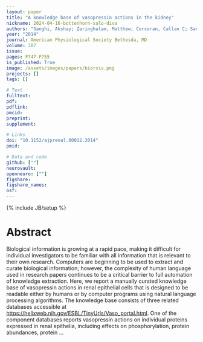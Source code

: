 ```yaml
---
layout: paper
title: "A knowledge base of vasopressin actions in the kidney"
nickname: 2024-04-16-bottenhorn-salo-diva
authors: "Sanghi, Akshay; Zaringhalam, Matthew; Corcoran, Callan C; Saeed, Fahad; Hoffert, Jason D; Sandoval, Pablo; Pisitkun, Trairak; Knepper, Mark A; "
year: "2014"
journal: American Physiological Society Bethesda, MD
volume: 307
issue:
pages: F747-F755
is_published: True
image: /assets/images/papers/biorxiv.png
projects: []
tags: []

# Text
fulltext:
pdf:
pdflink:
pmcid:
preprint: 
supplement:

# Links
doi: "10.1152/ajprenal.00012.2014"
pmid:

# Data and code
github: [""]
neurovault:
openneuro: [""]
figshare:
figshare_names:
osf:
---
```

{% include JB/setup %}

# Abstract

Biological information is growing at a rapid pace, making it difficult for individual investigators to be familiar with all information that is relevant to their own research. Computers are beginning to be used to extract and curate biological information; however, the complexity of human language used in research papers continues to be a critical barrier to full automation of knowledge extraction. Here, we report a manually curated knowledge base of vasopressin actions in renal epithelial cells that is designed to be readable either by humans or by computer programs using natural language processing algorithms. The knowledge base consists of three related databases accessible at https://helixweb.nih.gov/ESBL/TinyUrls/Vaso_portal.html. One of the component databases reports vasopressin actions on individual proteins expressed in renal epithelia, including effects on phosphorylation, protein abundances, protein …
